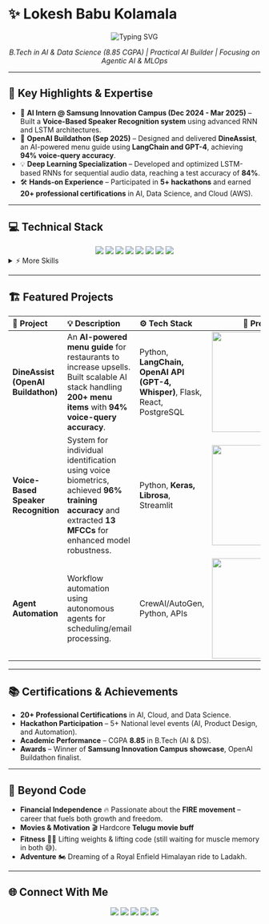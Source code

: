 # ✨ Lokesh Babu Kolamala

<p align="center">
  <img src="https://readme-typing-svg.demolab.com?font=JetBrains+Mono&size=28&pause=1000&color=00C9A7&center=true&vCenter=true&width=600&lines=AI+%26+Data+Science+%40+IIITDM+Kurnool;Building+Next%2DGen+AI+Agents;Generative+AI+%7C+NLP+%7C+Deep+Learning;Learning+Relentlessly%2C+Building+Creatively" alt="Typing SVG" />
</p>

<p align="center">
  <em>B.Tech in AI & Data Science (8.85 CGPA) | Practical AI Builder | Focusing on Agentic AI & MLOps</em>
</p>

---

## 🚀 Key Highlights & Expertise

- 🤖 **AI Intern @ Samsung Innovation Campus (Dec 2024 - Mar 2025)** – Built a **Voice-Based Speaker Recognition system** using advanced RNN and LSTM architectures.  
- 🥇 **OpenAI Buildathon (Sep 2025)** – Designed and delivered **DineAssist**, an AI-powered menu guide using **LangChain and GPT-4**, achieving **94% voice-query accuracy**.  
- 💡 **Deep Learning Specialization** – Developed and optimized LSTM-based RNNs for sequential audio data, reaching a test accuracy of **84%**.  
- 🛠 **Hands-on Experience** – Participated in **5+ hackathons** and earned **20+ professional certifications** in AI, Data Science, and Cloud (AWS).  

---

## 💻 Technical Stack

<div align="center">
  <img src="https://img.shields.io/badge/Python-3670A0?style=for-the-badge&logo=python&logoColor=ffdd54"/>
  <img src="https://img.shields.io/badge/TensorFlow-FF6F00?style=for-the-badge&logo=tensorflow&logoColor=white"/>
  <img src="https://img.shields.io/badge/Keras-D00000?style=for-the-badge&logo=keras&logoColor=white"/>
  <img src="https://img.shields.io/badge/LangChain-0A66C2?style=for-the-badge"/>
  <img src="https://img.shields.io/badge/RAG%20(Concepts)-0077B6?style=for-the-badge"/>
  <img src="https://img.shields.io/badge/AWS-FF9900?style=for-the-badge&logo=amazonaws&logoColor=white"/>
  <img src="https://img.shields.io/badge/SQL-4479A1?style=for-the-badge&logo=mysql&logoColor=white"/>
  <img src="https://img.shields.io/badge/scikit--learn-F7931E?style=for-the-badge&logo=scikit-learn&logoColor=white"/>
</div>

<details>
<summary>⚡ More Skills</summary>

| Category | Tools & Concepts |
|:---|:---|
| **Agentic AI** | LangChain, CrewAI, AutoGen, Prompt Engineering, Tool Use/Function Calling, RAG |
| **ML/DL** | scikit-learn, TensorFlow, Keras, Pandas, NumPy |
| **Cloud/Web** | AWS (SageMaker, Lambda, EC2, S3, DynamoDB), Flask, Streamlit |
| **Databases** | MySQL, MongoDB, PostgreSQL |

</details>

---

## 🏗 Featured Projects

| 🔮 Project | 💡 Description | ⚙️ Tech Stack | 🎥 Preview |
|:---|:---|:---|:---:|
| **DineAssist (OpenAI Buildathon)** | An **AI-powered menu guide** for restaurants to increase upsells. Built scalable AI stack handling **200+ menu items** with **94% voice-query accuracy**. | Python, **LangChain, OpenAI API (GPT-4, Whisper)**, Flask, React, PostgreSQL | <img src="https://user-images.githubusercontent.com/91504420/216762503-3b8f86d8-fef2-4e9f-bc7a-1c95e3bb2fa6.gif" width="200"/> |
| **Voice-Based Speaker Recognition** | System for individual identification using voice biometrics, achieved **96% training accuracy** and extracted **13 MFCCs** for enhanced model robustness. | Python, **Keras, Librosa**, Streamlit | <img src="https://user-images.githubusercontent.com/91358687/191692391-c63bb5b1-36b5-4dd1-81b2-fc9f9c3a6f8a.gif" width="200"/> |
| **Agent Automation** | Workflow automation using autonomous agents for scheduling/email processing. | CrewAI/AutoGen, Python, APIs | <img src="https://user-images.githubusercontent.com/47692620/212547909-30db22c2-9a3e-4bc0-b7a5-5f38e5c7ab72.gif" width="200"/> |

---

## 📚 Certifications & Achievements

- **20+ Professional Certifications** in AI, Cloud, and Data Science.  
- **Hackathon Participation** – 5+ National level events (AI, Product Design, and Automation).  
- **Academic Performance** – CGPA **8.85** in B.Tech (AI & DS).  
- **Awards** – Winner of **Samsung Innovation Campus showcase**, OpenAI Buildathon finalist.  

---

## 🎯 Beyond Code

- **Financial Independence** 🔥 Passionate about the **FIRE movement** – career that fuels both growth and freedom.  
- **Movies & Motivation** 🎬 Hardcore **Telugu movie buff**   
- **Fitness** 🏋️‍♂️ Lifting weights & lifting code (still waiting for muscle memory in both 😅).  
- **Adventure** 🏍 Dreaming of a Royal Enfield Himalayan ride to Ladakh.  

---

## 🌐 Connect With Me

<div align="center">
  <a href="https://linkedin.com/in/lokeshbabu-kolamala"><img src="https://img.shields.io/badge/LinkedIn-0A66C2?style=for-the-badge&logo=linkedin&logoColor=white"></a>
  <a href="mailto:lokeshbabukolamala@gmail.com"><img src="https://img.shields.io/badge/Email-D14836?style=for-the-badge&logo=gmail&logoColor=white"></a>
  <a href="https://github.com/Lokesh-916"><img src="https://img.shields.io/badge/GitHub-181717?style=for-the-badge&logo=github&logoColor=white"></a>
  <a href="https://lokie-ai-portfolio.vercel.app"><img src="https://img.shields.io/badge/Portfolio-00C9A7?style=for-the-badge&logo=vercel&logoColor=white"></a>
  <a href="tel:9502236561"><img src="https://img.shields.io/badge/Phone-25D366?style=for-the-badge&logo=whatsapp&logoColor=white"></a>
</div>
